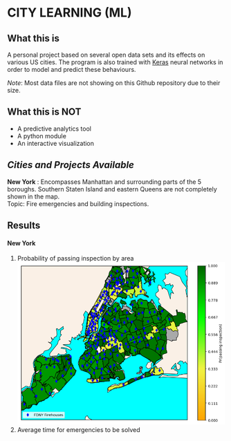 # CITY LEARNING (ML)


## What this is

A personal project based on several open data sets and its effects on various US cities.
The program is also trained with [Keras](https://keras.io/) neural networks in order
to model and predict these behaviours.  

_Note_: Most data files are not showing on this Github repository due to their size.


## What this is NOT

* A predictive analytics tool
* A python module
* An interactive visualization


## _Cities and Projects Available_

**New York** : Encompasses Manhattan and surrounding parts of the 5 boroughs. Southern Staten Island and
            eastern Queens are not completely shown in the map.  
            Topic: Fire emergencies and building inspections.



## Results

#### **New York**


1. Probability of passing inspection by area
![NY zipcodes and Firehouse locations](New_York___original.png "Probability of passing inspection")  
2. Average time for emergencies to be solved
